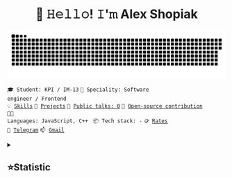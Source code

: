 <h1 align="center">👋 𝙷𝚎𝚕𝚕𝚘! 𝙸'𝚖 Alex Shopiak</h1>

<p align="center">
 <img width="600" src="assets/github-snake.svg" alt="snake"/>
</p>


 <code>🎓 Student: KPI / IM-13</code>
 <code>👷 Speciality: Software engineer / Frontend</code><br>
 <code>💡 [Skills](SKILLS.md)</code>
 <code>🧻 [Projects](PROJECTS.md)</code>
 <code>📢 [Public talks: 0](TALKS.md)</code>
 <code>👀 [Open-source contribution](CONTRIBUTION.md)</code><br>
 <code>🧑‍💻 Languages: JavaScript, C++ </code>
 <code>📦 Tech stack: -</code>
 <code>🪙 [Rates](RATES.md)</code><br>
 <code>💬 [Telegram](https://telegram.me/alex_shopiak)</code>
 <code>📫 [Gmail](mailto:alshop2004@gmail.com)</code>


<details align="left">
  <summary><h2><b>⭐Statistic</b></h2></summary>
  <p>
   <img alt="codeSTACKr's GitHub Stats" src="https://github-readme-stats.vercel.app/api/top-langs/?username=AlexShopiak&layout=compact&theme=dark" />  
   <br>
   <img alt="codeSTACKr's GitHub Stats" src="https://github-readme-stats.vercel.app/api?username=AlexShopiak&show_icons=true&theme=dark" />
   <br>
   <img src="https://metrics.lecoq.io/AlexShopiak" />
  </p>
</details>
